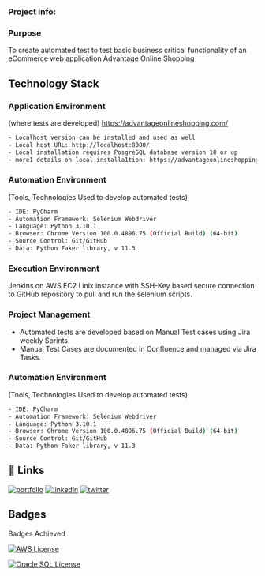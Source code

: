 

### Project info:
### Purpose

To create automated test to test basic business critical functionality of an eCommerce web application Advantage Online Shopping


## Technology Stack
### Application Environment

(where tests are developed) https://advantageonlineshopping.com/

```bash
- Localhost version can be installed and used as well
- Local host URL: http://localhost:8080/
- Local installation requires PosgreSQL database version 10 or up
- more1 details on local installa1tion: https://advantageonlineshopping.com/#/version
```
    
### Automation Environment

(Tools, Technologies Used to develop automated tests)

```bash
- IDE: PyCharm
- Automation Framework: Selenium Webdriver
- Language: Python 3.10.1
- Browser: Chrome Version 100.0.4896.75 (Official Build) (64-bit)
- Source Control: Git/GitHub
- Data: Python Faker library, v 11.3
```
    
### Execution Environment

Jenkins on AWS EC2 Linix instance with SSH-Key based secure connection to GitHub repository to pull and run the selenium scripts.

### Project Management
 - Automated tests are developed based on Manual Test cases using Jira weekly Sprints.
 - Manual Test Cases are documented in Confluence and managed via Jira Tasks.
### Automation Environment

(Tools, Technologies Used to develop automated tests)

```bash
- IDE: PyCharm
- Automation Framework: Selenium Webdriver
- Language: Python 3.10.1
- Browser: Chrome Version 100.0.4896.75 (Official Build) (64-bit)
- Source Control: Git/GitHub
- Data: Python Faker library, v 11.3
```
    
## 🔗 Links
[![portfolio](https://img.shields.io/badge/my_portfolio-000?style=for-the-badge&logo=ko-fi&logoColor=white)](https://github.com/Zhammook/aosaws)
[![linkedin](https://img.shields.io/badge/linkedin-0A66C2?style=for-the-badge&logo=linkedin&logoColor=white)](https://www.linkedin.com/in/zahra-hammook-39615a25)
[![twitter](https://img.shields.io/badge/facebook-1DA1F2?style=for-the-badge&logo=facebook&logoColor=white)](https://www.facebook.com/zahraa.hammook)


## Badges

Badges Achieved

[![AWS License](https://images.credly.com/images/aff0aeef-c430-4182-8a13-f8c610e1211e/twitter_thumb_201604_AWS-Academy-Graduate-Badge-Specialty.png)](https://lnkd.in/gKxDdKt6)

[![Oracle SQL License](https://education.oracle.com/file/general/badge-explorer.png)](https://lnkd.in/gdqqBYAM)

